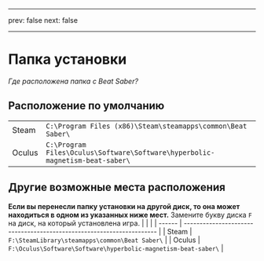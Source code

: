- - -
prev: false next: false
- - -

# Папка установки

_Где расположена папка с Beat Saber?_

## Расположение по умолчанию

|        |                                                                                      |
| ------ | ------------------------------------------------------------------------------------ |
| Steam  | `C:\Program Files (x86)\Steam\steamapps\common\Beat Saber\`                  |
| Oculus | `C:\Program Files\Oculus\Software\Software\hyperbolic-magnetism-beat-saber\` |

## Другие возможные места расположения

**Если вы перенесли папку установки на другой диск, то она может находиться в одном из указанных ниже мест.** Замените букву диска `F` на диск, на который установлена игра.
|        |                                                                       |
| ------ | --------------------------------------------------------------------- |
| Steam  | `F:\SteamLibrary\steamapps\common\Beat Saber\`                 |
| Oculus | `F:\Oculus\Software\Software\hyperbolic-magnetism-beat-saber\` |
